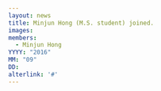 ```yaml
---
layout: news
title: Minjun Hong (M.S. student) joined.
images:
members:
  - Minjun Hong
YYYY: "2016"
MM: "09"
DD:
alterlink: '#'
---
```

